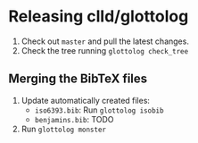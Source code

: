 
Releasing clld/glottolog
========================

1. Check out `master` and pull the latest changes.
2. Check the tree running `glottolog check_tree`


Merging the BibTeX files
------------------------

1. Update automatically created files:
   - `iso6393.bib`: Run `glottolog isobib`
   - `benjamins.bib`: TODO
2. Run `glottolog monster`